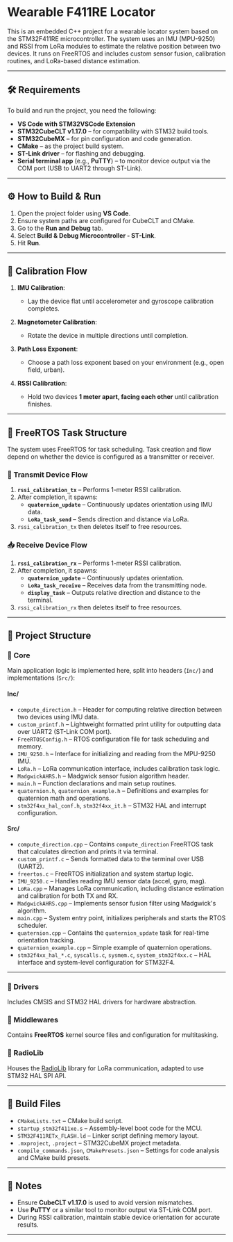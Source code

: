 # Wearable F411RE Locator

This is an embedded C++ project for a wearable locator system based on the STM32F411RE microcontroller. The system uses an IMU (MPU-9250) and RSSI from LoRa modules to estimate the relative position between two devices. It runs on FreeRTOS and includes custom sensor fusion, calibration routines, and LoRa-based distance estimation.

---

## 🛠️ Requirements

To build and run the project, you need the following:

- **VS Code with STM32VSCode Extension**
- **STM32CubeCLT v1.17.0** – for compatibility with STM32 build tools.
- **STM32CubeMX** – for pin configuration and code generation.
- **CMake** – as the project build system.
- **ST-Link driver** – for flashing and debugging.
- **Serial terminal app** (e.g., **PuTTY**) – to monitor device output via the COM port (USB to UART2 through ST-Link).

---

## ⚙️ How to Build & Run

1. Open the project folder using **VS Code**.
2. Ensure system paths are configured for CubeCLT and CMake.
3. Go to the **Run and Debug** tab.
4. Select **Build & Debug Microcontroller - ST-Link**.
5. Hit **Run**.

---

## 🧪 Calibration Flow

1. **IMU Calibration**:
   - Lay the device flat until accelerometer and gyroscope calibration completes.

2. **Magnetometer Calibration**:
   - Rotate the device in multiple directions until completion.

3. **Path Loss Exponent**:
   - Choose a path loss exponent based on your environment (e.g., open field, urban).

4. **RSSI Calibration**:
   - Hold two devices **1 meter apart, facing each other** until calibration finishes.

---

## 🔄 FreeRTOS Task Structure

The system uses FreeRTOS for task scheduling. Task creation and flow depend on whether the device is configured as a transmitter or receiver.

### 📡 Transmit Device Flow

1. **`rssi_calibration_tx`** – Performs 1-meter RSSI calibration.  
2. After completion, it spawns:
   - **`quaternion_update`** – Continuously updates orientation using IMU data.
   - **`LoRa_task_send`** – Sends direction and distance via LoRa.
3. `rssi_calibration_tx` then deletes itself to free resources.

### 📥 Receive Device Flow

1. **`rssi_calibration_rx`** – Performs 1-meter RSSI calibration.  
2. After completion, it spawns:
   - **`quaternion_update`** – Continuously updates orientation.
   - **`LoRa_task_receive`** – Receives data from the transmitting node.
   - **`display_task`** – Outputs relative direction and distance to the terminal.
3. `rssi_calibration_rx` then deletes itself to free resources.
---

## 📁 Project Structure

### 📂 Core

Main application logic is implemented here, split into headers (`Inc/`) and implementations (`Src/`):

#### **Inc/**
- `compute_direction.h` – Header for computing relative direction between two devices using IMU data.
- `custom_printf.h` – Lightweight formatted print utility for outputting data over UART2 (ST-Link COM port).
- `FreeRTOSConfig.h` – RTOS configuration file for task scheduling and memory.
- `IMU_9250.h` – Interface for initializing and reading from the MPU-9250 IMU.
- `LoRa.h` – LoRa communication interface, includes calibration task logic.
- `MadgwickAHRS.h` – Madgwick sensor fusion algorithm header.
- `main.h` – Function declarations and main setup routines.
- `quaternion.h`, `quaternion_example.h` – Definitions and examples for quaternion math and operations.
- `stm32f4xx_hal_conf.h`, `stm32f4xx_it.h` – STM32 HAL and interrupt configuration.

#### **Src/**
- `compute_direction.cpp` – Contains `compute_direction` FreeRTOS task that calculates direction and prints it via terminal.
- `custom_printf.c` – Sends formatted data to the terminal over USB (UART2).
- `freertos.c` – FreeRTOS initialization and system startup logic.
- `IMU_9250.c` – Handles reading IMU sensor data (accel, gyro, mag).
- `LoRa.cpp` – Manages LoRa communication, including distance estimation and calibration for both TX and RX.
- `MadgwickAHRS.cpp` – Implements sensor fusion filter using Madgwick's algorithm.
- `main.cpp` – System entry point, initializes peripherals and starts the RTOS scheduler.
- `quaternion.cpp` – Contains the `quaternion_update` task for real-time orientation tracking.
- `quaternion_example.cpp` – Simple example of quaternion operations.
- `stm32f4xx_hal_*.c`, `syscalls.c`, `sysmem.c`, `system_stm32f4xx.c` – HAL interface and system-level configuration for STM32F4.

---

### 📂 Drivers

Includes CMSIS and STM32 HAL drivers for hardware abstraction.

### 📂 Middlewares

Contains **FreeRTOS** kernel source files and configuration for multitasking.

### 📂 RadioLib

Houses the [RadioLib](https://github.com/jgromes/RadioLib) library for LoRa communication, adapted to use STM32 HAL SPI API.

---

## 🔧 Build Files

- `CMakeLists.txt` – CMake build script.
- `startup_stm32f411xe.s` – Assembly-level boot code for the MCU.
- `STM32F411RETx_FLASH.ld` – Linker script defining memory layout.
- `.mxproject`, `.project` – STM32CubeMX project metadata.
- `compile_commands.json`, `CMakePresets.json` – Settings for code analysis and CMake build presets.

---

## 📌 Notes

- Ensure **CubeCLT v1.17.0** is used to avoid version mismatches.
- Use **PuTTY** or a similar tool to monitor output via ST-Link COM port.
- During RSSI calibration, maintain stable device orientation for accurate results.

---
